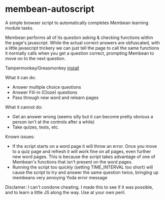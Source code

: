 # membean-autoscript
A simple browser script to automatically completes Membean learning module tasks. 

Membean performs all of its question asking & checking functions within the page's javascript. While the actual correct answers are obfuscated, with a little javascript trickery we can just tell the page to call the same functions it normally calls when you get a question correct, prompting Membean to move on to the next question. 

Tampermonkey/Greasmonkey [install](https://github.com/hoover456/membean-autoscript/raw/master/Membean.user.js)

What it can do:
  * Answer multiple choice questions
  * Answer Fill-in (Cloze) questions
  * Pass through new word and relearn pages
  
What it cannot do:
  * Get an answer wrong (seems silly but it can become pretty obvious a person isn't at the controls after a while)
  * Take quizes, tests, etc.
  
Known issues:
  * If the script starts on a word page it will throw an error. Once you move to a quiz page and refresh it will work fine on       all pages, even further new word pages. This is because the script takes advantage of one of Membean's functions that isn't     present on the word pages.
  * Running the script too quickly (setting TIME_INTERVAL too short) will cause the script to try and answer the same question twice, bringing up membeans very annoying Yoda error message
  
  Disclamer:
  I can't condone cheating. I made this to see if it was possible, and to learn a little JS along the way. Use at your own peril.
